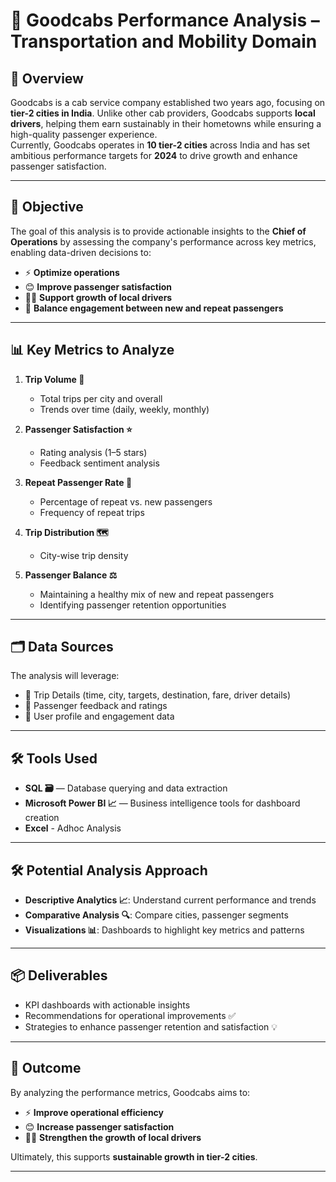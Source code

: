 # 🚖 Goodcabs Performance Analysis – Transportation and Mobility Domain

## 🌟 Overview

Goodcabs is a cab service company established two years ago, focusing on **tier-2 cities in India**. Unlike other cab providers, Goodcabs supports **local drivers**, helping them earn sustainably in their hometowns while ensuring a high-quality passenger experience.  
Currently, Goodcabs operates in **10 tier-2 cities** across India and has set ambitious performance targets for **2024** to drive growth and enhance passenger satisfaction.

---

## 🎯 Objective

The goal of this analysis is to provide actionable insights to the **Chief of Operations** by assessing the company's performance across key metrics, enabling data-driven decisions to:

- ⚡ **Optimize operations**  
- 😊 **Improve passenger satisfaction**  
- 👨‍✈️ **Support growth of local drivers**  
- 🔄 **Balance engagement between new and repeat passengers**  

---

## 📊 Key Metrics to Analyze

1. **Trip Volume 🚕**  
   - Total trips per city and overall  
   - Trends over time (daily, weekly, monthly)  

2. **Passenger Satisfaction ⭐**  
   - Rating analysis (1–5 stars)  
   - Feedback sentiment analysis  

3. **Repeat Passenger Rate 🔁**  
   - Percentage of repeat vs. new passengers  
   - Frequency of repeat trips  

4. **Trip Distribution 🗺️**  
   - City-wise trip density  

5. **Passenger Balance ⚖️**  
   - Maintaining a healthy mix of new and repeat passengers  
   - Identifying passenger retention opportunities  

---

## 🗂️ Data Sources

The analysis will leverage:

- 📝 Trip Details (time, city, targets, destination, fare, driver details)  
- 💬 Passenger feedback and ratings  
- 👤 User profile and engagement data
---
## 🛠️ Tools Used
- **SQL 🗃️** — Database querying and data extraction  
- **Microsoft Power BI 📈** — Business intelligence tools for dashboard creation
- **Excel** - Adhoc Analysis
---

## 🛠️ Potential Analysis Approach

- **Descriptive Analytics 📈**: Understand current performance and trends  
- **Comparative Analysis 🔍**: Compare cities, passenger segments
- **Visualizations 📊**: Dashboards to highlight key metrics and patterns

---

## 📦 Deliverables

- KPI dashboards with actionable insights  
- Recommendations for operational improvements ✅  
- Strategies to enhance passenger retention and satisfaction 💡  

---

## 🎯 Outcome

By analyzing the performance metrics, Goodcabs aims to:  

- ⚡ **Improve operational efficiency**  
- 😊 **Increase passenger satisfaction**  
- 👨‍✈️ **Strengthen the growth of local drivers**  

Ultimately, this supports **sustainable growth in tier-2 cities**.

---
